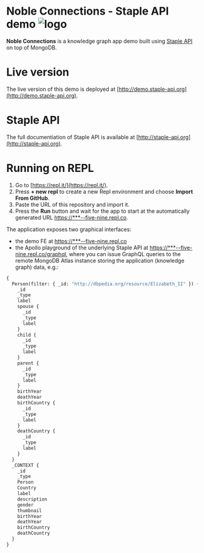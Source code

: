 

#  Noble Connections - Staple API demo ![logo](https://raw.githubusercontent.com/epistemik-co/staple-api-kg-demo/master/docs/favicon.ico)

**Noble Connections** is a knowledge graph app demo built using [Staple API](http://staple-api.org) on top of MongoDB. 


# Live version

The live version of this demo is deployed at [http://demo.staple-api.org](http://demo.staple-api.org).


# Staple API

The full documentiation of Staple API is available at [http://staple-api.org](http://staple-api.org).


# Running on REPL

1. Go to [https://repl.it/](https://repl.it/). 
2. Press **+ new repl** to create a new Repl environment and choose **Import From GitHub**. 
3. Paste the URL of this repository and import it. 
4. Press the **Run** button and wait for the app to start at the automatically generated URL [https://***--five-nine.repl.co](#). 

The application exposes two graphical interfaces:
- the demo FE at [https://***--five-nine.repl.co](#)
- the Apollo playground of the underlying Staple API at [https://***--five-nine.repl.co/graphql](#), where you can issue GraphQL queries to the remote MongoDB Atlas instance storing the application (knowledge graph) data, e.g.:

```graphql
{
  Person(filter: { _id: "http://dbpedia.org/resource/Elizabeth_II" }) {
    _id
    _type
    label
    spouse {
      _id
      _type
      label
    }
    child {
      _id
      _type
      label
    }
    parent {
      _id
      _type
      label
    }
    birthYear
    deathYear
    birthCountry {
      _id
      _type
      label
    }
    deathCountry {
      _id
      _type
      label
    }
  }
  _CONTEXT {
    _id
    _type
    Person
    Country
    label
    description
    gender
    thumbnail
    birthYear
    deathYear
    birthCountry
    deathCountry
  }
}
```
